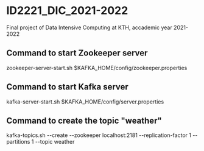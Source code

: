 # ID2221_DIC_2021-2022
Final project of Data Intensive Computing at KTH, accademic year 2021-2022

## Command to start Zookeeper server
zookeeper-server-start.sh $KAFKA_HOME/config/zookeeper.properties

## Command to start Kafka server
kafka-server-start.sh $KAFKA_HOME/config/server.properties

## Command to create the topic "weather"
kafka-topics.sh --create --zookeeper localhost:2181 --replication-factor 1 --partitions 1 --topic weather
